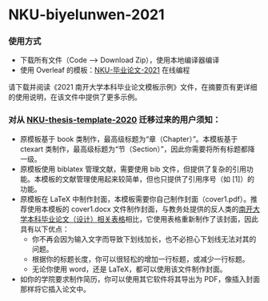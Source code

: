 # NKU-biyelunwen-2021
### 使用方式
- 下载所有文件（Code --> Download Zip），使用本地编译器编译
- 使用 Overleaf 的模板：[NKU-毕业论文-2021](https://www.overleaf.com/latex/templates/nku-bi-ye-lun-wen-2021/svxybkzxyycp) 在线编程

请下载并阅读《2021 南开大学本科毕业论文模板示例》文件，在摘要页有更详细的使用说明，在该文件中提供了更多示例。

### 对从 [NKU-thesis-template-2020](https://github.com/Tr0py/NKU-thesis-template-2020) 迁移过来的用户须知：
- 原模板基于 book 类制作，最高级标题为“章（Chapter）”。本模板基于 ctexart 类制作，最高级标题为“节（Section）”，因此你需要将所有标题都降一级。
- 原模板使用 biblatex 管理文献，需要使用 bib 文件，但提供了复杂的引用功能。本模板的文献管理使用起来较简单，但也只提供了引用序号（如 \[1\]）的功能。
- 原模板在 LaTeX 中制作封面，本模板需要你自己制作封面（cover1.pdf）。推荐使用本模板的 cover1.docx 文件制作封面，与教务处提供的反人类的[南开大学本科毕业论文（设计）相关表格](http://jwc.nankai.edu.cn/bylwwsjw/list.htm)相比，它使用表格重新制作了该封面，因此具有以下优点：
  - 你不再会因为输入文字而导致下划线加长，也不必担心下划线无法对其的问题。
  - 根据你的标题长度，你可以很轻松的增加一行标题，或减少一行标题。
  - 无论你使用 word，还是 LaTeX，都可以使用该文件制作封面。
- 如你的学院要求制作简历，你可以使用其它软件将其导出为 PDF，像插入封面那样将它插入论文中。
